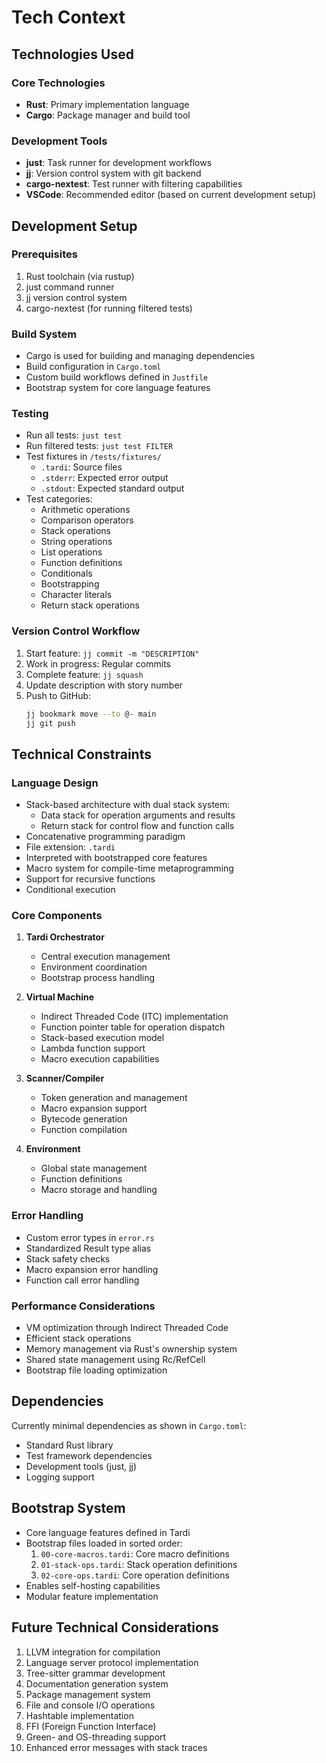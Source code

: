 # Tech Context

## Technologies Used

### Core Technologies
- **Rust**: Primary implementation language
- **Cargo**: Package manager and build tool

### Development Tools
- **just**: Task runner for development workflows
- **jj**: Version control system with git backend
- **cargo-nextest**: Test runner with filtering capabilities
- **VSCode**: Recommended editor (based on current development setup)

## Development Setup

### Prerequisites
1. Rust toolchain (via rustup)
2. just command runner
3. jj version control system
4. cargo-nextest (for running filtered tests)

### Build System
- Cargo is used for building and managing dependencies
- Build configuration in `Cargo.toml`
- Custom build workflows defined in `Justfile`
- Bootstrap system for core language features

### Testing
- Run all tests: `just test`
- Run filtered tests: `just test FILTER`
- Test fixtures in `/tests/fixtures/`
  - `.tardi`: Source files
  - `.stderr`: Expected error output
  - `.stdout`: Expected standard output
- Test categories:
  - Arithmetic operations
  - Comparison operators
  - Stack operations
  - String operations
  - List operations
  - Function definitions
  - Conditionals
  - Bootstrapping
  - Character literals
  - Return stack operations

### Version Control Workflow
1. Start feature: `jj commit -m "DESCRIPTION"`
2. Work in progress: Regular commits
3. Complete feature: `jj squash`
4. Update description with story number
5. Push to GitHub:
   ```bash
   jj bookmark move --to @- main
   jj git push
   ```

## Technical Constraints

### Language Design
- Stack-based architecture with dual stack system:
  - Data stack for operation arguments and results
  - Return stack for control flow and function calls
- Concatenative programming paradigm
- File extension: `.tardi`
- Interpreted with bootstrapped core features
- Macro system for compile-time metaprogramming
- Support for recursive functions
- Conditional execution

### Core Components
1. **Tardi Orchestrator**
   - Central execution management
   - Environment coordination
   - Bootstrap process handling

2. **Virtual Machine**
   - Indirect Threaded Code (ITC) implementation
   - Function pointer table for operation dispatch
   - Stack-based execution model
   - Lambda function support
   - Macro execution capabilities

3. **Scanner/Compiler**
   - Token generation and management
   - Macro expansion support
   - Bytecode generation
   - Function compilation

4. **Environment**
   - Global state management
   - Function definitions
   - Macro storage and handling

### Error Handling
- Custom error types in `error.rs`
- Standardized Result type alias
- Stack safety checks
- Macro expansion error handling
- Function call error handling

### Performance Considerations
- VM optimization through Indirect Threaded Code
- Efficient stack operations
- Memory management via Rust's ownership system
- Shared state management using Rc/RefCell
- Bootstrap file loading optimization

## Dependencies
Currently minimal dependencies as shown in `Cargo.toml`:
- Standard Rust library
- Test framework dependencies
- Development tools (just, jj)
- Logging support

## Bootstrap System
- Core language features defined in Tardi
- Bootstrap files loaded in sorted order:
  1. `00-core-macros.tardi`: Core macro definitions
  2. `01-stack-ops.tardi`: Stack operation definitions
  3. `02-core-ops.tardi`: Core operation definitions
- Enables self-hosting capabilities
- Modular feature implementation

## Future Technical Considerations
1. LLVM integration for compilation
2. Language server protocol implementation
3. Tree-sitter grammar development
4. Documentation generation system
5. Package management system
6. File and console I/O operations
7. Hashtable implementation
8. FFI (Foreign Function Interface)
9. Green- and OS-threading support
10. Enhanced error messages with stack traces
